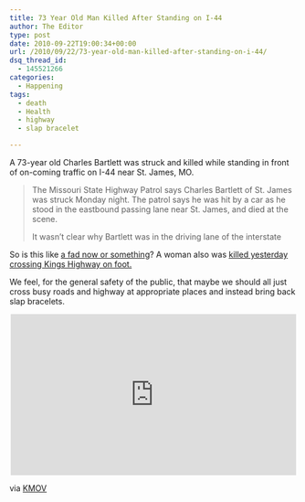 ```yaml
---
title: 73 Year Old Man Killed After Standing on I-44
author: The Editor
type: post
date: 2010-09-22T19:00:34+00:00
url: /2010/09/22/73-year-old-man-killed-after-standing-on-i-44/
dsq_thread_id:
  - 145521266
categories:
  - Happening
tags:
  - death
  - Health
  - highway
  - slap bracelet

---
```

A 73-year old Charles Bartlett was struck and killed while standing in front of on-coming traffic on I-44 near St. James, MO.

> The Missouri State Highway Patrol says Charles Bartlett of St. James was struck Monday night. The patrol says he was hit by a car as he stood in the eastbound passing lane near St. James, and died at the scene.
> 
> It wasn&#8217;t clear why Bartlett was in the driving lane of the interstate

So is this like <a href="http://punchingkitty.com/2010/09/07/maybe-you-shouldnt-cross-the-highway-on-foot/" target="_blank">a fad now or something</a>? A woman also was <a href="http://www.kmov.com/news/local/Pedestrian-struck-in-south-St-Louis-103427099.html" target="_blank">killed yesterday crossing Kings Highway on foot.</a>

We feel, for the general safety of the public, that maybe we should all just cross busy roads and highway at appropriate places and instead bring back slap bracelets.

<span class="embed-youtube" style="text-align:center; display: block;"><iframe class='youtube-player' type='text/html' width='500' height='282' src='http://www.youtube.com/embed/YsyVuEANC6I?version=3&#038;rel=1&#038;fs=1&#038;autohide=2&#038;showsearch=0&#038;showinfo=1&#038;iv_load_policy=1&#038;wmode=transparent' allowfullscreen='true' style='border:0;'></iframe></span>

via <a href="http://www.kmov.com/news/local/Man-73-killed-standing-on-I-44-103435004.html" target="_blank">KMOV</a>